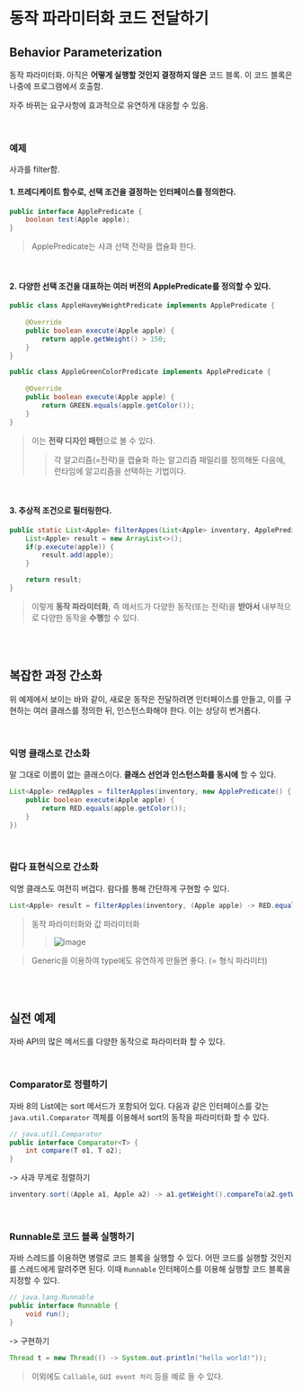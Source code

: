 # 동작 파라미터화 코드 전달하기

## Behavior Parameterization

동작 파라미터화. 아직은 **어떻게 실행할 것인지 결정하지 않은** 코드 블록.
이 코드 블록은 나중에 프로그램에서 호출함.

자주 바뀌는 요구사항에 효과적으로 유연하게 대응할 수 있음.

<br>

### 예제

사과를 filter함.

#### 1. 프레디케이트 함수로, 선택 조건을 결정하는 인터페이스를 정의한다.
```java
public interface ApplePredicate {
    boolean test(Apple apple);
}
```
> ApplePredicate는 사과 선택 전략을 캡슐화 한다.

<br>

#### 2. 다양한 선택 조건을 대표하는 여러 버전의 ApplePredicate를 정의할 수 있다.
```java
public class AppleHaveyWeightPredicate implements ApplePredicate {
    
    @Override
    public boolean execute(Apple apple) {
        return apple.getWeight() > 150;
    }
}
```
```java
public class AppleGreenColorPredicate implements ApplePredicate {
    
    @Override
    public boolean execute(Apple apple) {
        return GREEN.equals(apple.getColor());
    }
}
```
> 이는 **전략 디자인 패턴**으로 볼 수 있다.
>> 각 알고리즘(=전략)을 캡슐화 하는 알고리즘 패밀리를 정의해둔 다음에, 런타임에 알고리즘을 선택하는 기법이다.

<br>

#### 3. 추상적 조건으로 필터링한다.
```java
public static List<Apple> filterAppes(List<Apple> inventory, ApplePredicate p) {
    List<Apple> result = new ArrayList<>();
    if(p.execute(apple)) {
        result.add(apple);
    }

    return result;
}
```
> 이렇게 **동작 파라미터화**, 즉 메서드가 다양한 동작(또는 전략)을 **받아서** 내부적으로 다양한 동작을 **수행**할 수 있다.

<br>

<br>

## 복잡한 과정 간소화

위 예제에서 보이는 바와 같이, 새로운 동작은 전달하려면 인터페이스를 만들고, 이를 구현하는 여러 클래스를 정의한 뒤, 인스턴스화해야 한다. 이는 상당히 번거롭다.

<br>

### 익명 클래스로 간소화

말 그대로 이름이 없는 클래스이다. **클래스 선언과 인스턴스화를 동시에** 할 수 있다.

```java
List<Apple> redApples = filterApples(inventory, new ApplePredicate() {
    public boolean execute(Apple apple) {
        return RED.equals(apple.getColor());
    }
})
```

<br>

### 람다 표현식으로 간소화

익명 클래스도 여전히 버겁다. 람다를 통해 간단하게 구현할 수 있다.

```java
List<Apple> result = filterApples(inventory, (Apple apple) -> RED.equals(apple.getColor()));
```

> 동작 파라미터화와 값 파라미터화
>>![image](https://user-images.githubusercontent.com/80656733/174757781-6a10bef2-8529-4fe5-b821-98279e5b9523.png)

> Generic을 이용하여 type에도 유연하게 만들면 좋다. (= 형식 파라미터)

<br>

<br>

## 실전 예제

자바 API의 많은 메서드를 다양한 동작으로 파라미터화 할 수 있다.

<br>

### Comparator로 정렬하기

자바 8의 List에는 sort 메서드가 포함되어 있다. 다음과 같은 인터페이스를 갖는 `java.util.Comparator` 객체를 이용해서 sort의 동작을 파라미터화 할 수 있다.

```java
// java.util.Comparator
public interface Comparator<T> {
    int compare(T o1, T o2);
}
```

-> 사과 무게로 정렬하기
```java
inventory.sort((Apple a1, Apple a2) -> a1.getWeight().compareTo(a2.getWeight()));
```

<br>

### Runnable로 코드 블록 실행하기

자바 스레드를 이용하면 병렬로 코드 블록을 실행할 수 있다. 어떤 코드를 실행할 것인지를 스레드에게 알려주면 된다. 이때 `Runnable` 인터페이스를 이용해 실행할 코드 블록을 지정할 수 있다.

```java
// java.lang.Runnable
public interface Runnable {
    void run();
}
```

-> 구현하기
```java
Thread t = new Thread(() -> System.out.println("hello world!"));
```

> 이외에도 `Callable`, `GUI event 처리` 등을 예로 들 수 있다.